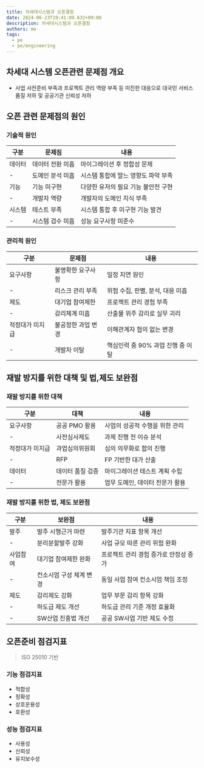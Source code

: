 ```yaml
---
title: 차세대시스템과 오픈결함
date: 2024-06-23T19:41:09.632+09:00
description: 차세대시스템과 오픈결함
authors: me
tags: 
  - pe
  - pe/engineering 
---
```


## 차세대 시스템 오픈관련 문제점 개요

- 사업 사전준비 부족과 프로젝트 관리 역량 부족 등 미진한 대응으로 대국민 서비스 품질 저하 및 공공기관 신뢰성 저하

## 오픈 관련 문제점의 원인

### 기술적 원인

| 구분 | 문제짐 | 내용 |
| --- | --- | --- |
| 데이터 | 데이터 전환 미흡 | 마이그레이션 후 정합성 문제 |
| - | 도메인 분석 미흡 | 시스템 통합에 딸느 영향도 파악 부족 |
| 기능 |  기능 미구현 | 다양한 유저의 필요 기능 불안전 구현 |
| - | 개발자 역량 | 개발자의 도메인 지식 부족 |
| 시스템 | 테스트 부족 | 시스템 통합 후 미구현 기능 발견 |
| - | 시스템 검수 미흡 | 성능 요구사항 미준수 |

### 관리적 원인

| 구분 | 문제점 | 내용 |
| --- | --- | --- |
| 요구사항 | 불명확한 요구사항 | 일정 지연 원인 |
| - | 리스크 관리 부족 | 위험 수집, 판별, 분석, 대응 미흡 |
| 제도 | 대기업 참여제한 | 프로젝트 관리 경험 부족 |
| - | 감리체계 미흡 | 산출물 위주 감리로 실무 괴리 |
| 적정대가 미지급 | 불공정한 과업 변경 | 이해관계자 협의 없는 변경 |
| - | 개발자 이탈 | 핵심인력 중 90% 과업 진행 중 이탈 |

## 재발 방지를 위한 대책 및 법,제도 보완점

### 재발 방지를 위한 대책

| 구분 | 대책 | 내용 |
| --- | --- | --- |
| 요구사항 | 공공 PMO 활용 | 사업의 성공적 수행을 위한 관리 |
| - | 사전심사제도 | 과제 진행 전 이슈 분석 |
| 적정대가 미지급 | 과업심의위원회 | 심의 의무화로 합의 진행 |
| - | RFP | FP 기반한 대가 산출 |
| 데이터 | 데이터 품질 검증 | 마이그레이션 테스트 계획 수립 |
| - | 전문가 활용 | 업무 도메인, 데이터 전문가 활용 |

### 재발 방지를 위한 법, 제도 보완점

| 구분 | 보완점 | 내용 |
| --- | --- | --- |
| 발주 | 발주 시행근거 마련 | 발주기관 지표 항목 개선 |
| - | 분리분할발주 강화 | 사업 규모 따른 관리 위험 완화 |
| 사업참여 | 대기업 참여제한 완화 | 프로젝트 관리 경험 증가로 안정성 증가 |
| - | 컨소시엄 구성 체계 변경 | 동일 사업 참여 컨소시엄 책임 조정 |
| 제도 | 감리제도 강화 | 업무 부문 감리 항목 강화 |
| - | 하도급 제도 개선 | 하도급 관리 기준 개정 효율화 |
| - | SW산업 진흥법 개선 | 공공 SW사업 기반 제도 수정 |

## 오픈준비 점검지표

> ISO 25010 기반

### 기능 점검지표

- 적합성
- 정확성
- 상호운용성
- 호환성

### 성능 점검지표

- 사용성
- 신뢰성
- 유지보수성
